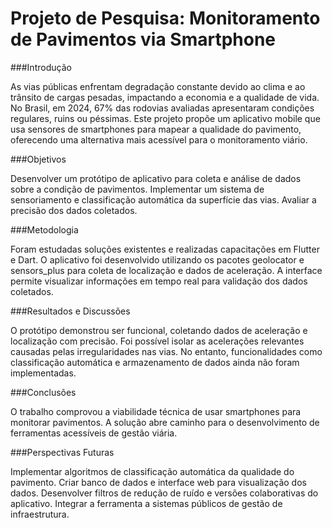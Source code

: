 # Projeto de Pesquisa: Monitoramento de Pavimentos via Smartphone
###Introdução

As vias públicas enfrentam degradação constante devido ao clima e ao trânsito de cargas pesadas, impactando a economia e a qualidade de vida. No Brasil, em 2024, 67% das rodovias avaliadas apresentaram condições regulares, ruins ou péssimas. Este projeto propõe um aplicativo mobile que usa sensores de smartphones para mapear a qualidade do pavimento, oferecendo uma alternativa mais acessível para o monitoramento viário.

###Objetivos

Desenvolver um protótipo de aplicativo para coleta e análise de dados sobre a condição de pavimentos.
Implementar um sistema de sensoriamento e classificação automática da superfície das vias.
Avaliar a precisão dos dados coletados.

###Metodologia

Foram estudadas soluções existentes e realizadas capacitações em Flutter e Dart. O aplicativo foi desenvolvido utilizando os pacotes geolocator e sensors_plus para coleta de localização e dados de aceleração. A interface permite visualizar informações em tempo real para validação dos dados coletados.

###Resultados e Discussões

O protótipo demonstrou ser funcional, coletando dados de aceleração e localização com precisão. Foi possível isolar as acelerações relevantes causadas pelas irregularidades nas vias. No entanto, funcionalidades como classificação automática e armazenamento de dados ainda não foram implementadas.

###Conclusões

O trabalho comprovou a viabilidade técnica de usar smartphones para monitorar pavimentos. A solução abre caminho para o desenvolvimento de ferramentas acessíveis de gestão viária.

###Perspectivas Futuras

Implementar algoritmos de classificação automática da qualidade do pavimento.
Criar banco de dados e interface web para visualização dos dados.
Desenvolver filtros de redução de ruído e versões colaborativas do aplicativo.
Integrar a ferramenta a sistemas públicos de gestão de infraestrutura.